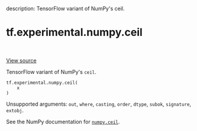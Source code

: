 description: TensorFlow variant of NumPy's ceil.

<div itemscope itemtype="http://developers.google.com/ReferenceObject">
<meta itemprop="name" content="tf.experimental.numpy.ceil" />
<meta itemprop="path" content="Stable" />
</div>

# tf.experimental.numpy.ceil

<!-- Insert buttons and diff -->

<table class="tfo-notebook-buttons tfo-api nocontent" align="left">

</table>

<a target="_blank" href="/code/stable/tensorflow/python/ops/numpy_ops/np_math_ops.py">View source</a>



TensorFlow variant of NumPy's `ceil`.

<pre class="devsite-click-to-copy prettyprint lang-py tfo-signature-link">
<code>tf.experimental.numpy.ceil(
    x
)
</code></pre>



<!-- Placeholder for "Used in" -->

Unsupported arguments: `out`, `where`, `casting`, `order`, `dtype`, `subok`, `signature`, `extobj`.

See the NumPy documentation for [`numpy.ceil`](https://numpy.org/doc/1.16/reference/generated/numpy.ceil.html).
